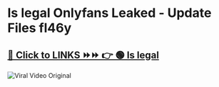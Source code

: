 
 # Is legal Onlyfans Leaked - Update Files fl46y

## <h2><a href="https://clipsfans.com/Is_legal&ref=git">🔗 Click to LINKS ⏩⏩ 👉 🟢 Is legal </a></h2>

<a href="https://clipsfans.com/Is_legal&ref=git" rel="nofollow" data-target="animated-image.originalLink"><img src="https://i.ibb.co.com/xMMVF88/686577567.gif" alt="Viral Video Original" style="max-width: 100%; display: inline-block;" data-target="animated-image.originalImage"></a>

